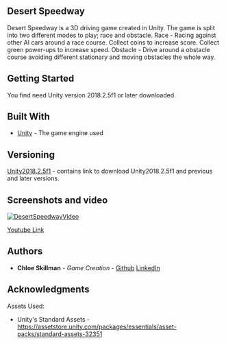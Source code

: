 ## Desert Speedway

Desert Speedway is a 3D driving game created in Unity. The game is split into two different modes to play; race and obstacle. 
Race - Racing against other AI cars around a race course. Collect coins to increase score. Collect green power-ups to increase speed.
Obstacle - Drive around a obstacle course avoiding different stationary and moving obstacles the whole way. 

## Getting Started

You find need Unity version 2018.2.5f1 or later downloaded. 

## Built With

* [Unity](https://unity3d.com/get-unity/download) - The game engine used

## Versioning

[Unity2018.2.5f1](https://unity3d.com/get-unity/download) - contains link to download Unity2018.2.5f1 and previous and later versions. 

## Screenshots and video

[![DesertSpeedwayVideo](https://i.ytimg.com/vi/u1ICIpVdFgA/hqdefault.jpg)](https://www.youtube.com/watch?v=u1ICIpVdFgA)

[Youtube Link](https://www.youtube.com/watch?v=u1ICIpVdFgA)

## Authors

* **Chloe Skillman** - *Game Creation* - [Github](https://github.com/ChloeLS)
                                         [LinkedIn](https://www.linkedin.com/in/chloe-skillman-b80941183/)

## Acknowledgments

Assets Used:
* Unity's Standard Assets - https://assetstore.unity.com/packages/essentials/asset-packs/standard-assets-32351
